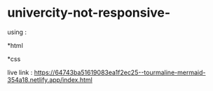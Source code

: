 # univercity-not-responsive-

using :

*html 

*css

live link : https://64743ba51619083ea1f2ec25--tourmaline-mermaid-354a18.netlify.app/index.html
